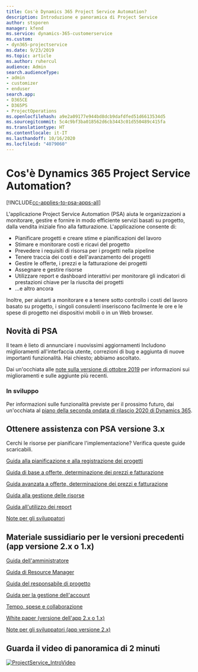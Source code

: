 ```yaml
---
title: Cos'è Dynamics 365 Project Service Automation?
description: Introduzione e panoramica di Project Service
author: stsporen
manager: kfend
ms.service: dynamics-365-customerservice
ms.custom:
- dyn365-projectservice
ms.date: 9/23/2019
ms.topic: article
ms.author: ruhercul
audience: Admin
search.audienceType:
- admin
- customizer
- enduser
search.app:
- D365CE
- D365PS
- ProjectOperations
ms.openlocfilehash: a9e2a09177e944bd8dcb9dafdfed51d6613534d5
ms.sourcegitcommit: 5c4c9bf3ba018562d6cb3443c01d550489c415fa
ms.translationtype: HT
ms.contentlocale: it-IT
ms.lasthandoff: 10/16/2020
ms.locfileid: "4079060"
---
```

# <a name="what-is-dynamics-365-project-service-automation"></a>Cos'è Dynamics 365 Project Service Automation?

[!INCLUDE[cc-applies-to-psa-apps-all](../includes/cc-applies-to-psa-apps-all.md)]

L'applicazione Project Service Automation (PSA) aiuta le organizzazioni a monitorare, gestire e fornire in modo efficiente servizi basati su progetto, dalla vendita iniziale fino alla fatturazione. L'applicazione consente di:

- Pianificare progetti e creare stime e pianificazioni del lavoro
- Stimare e monitorare costi e ricavi del progetto
- Prevedere i requisiti di risorsa per i progetti nella pipeline
- Tenere traccia dei costi e dell'avanzamento dei progetti
- Gestire le offerte, i prezzi e la fatturazione dei progetti
- Assegnare e gestire risorse
- Utilizzare report e dashboard interattivi per monitorare gli indicatori di prestazioni chiave per la riuscita dei progetti
- ...e altro ancora

Inoltre, per aiutarti a monitorare e a tenere sotto controllo i costi del lavoro basato su progetto, i singoli consulenti inseriscono facilmente le ore e le spese di progetto nei dispositivi mobili o in un Web browser.

## <a name="whats-new-in-psa"></a>Novità di PSA
Il team è lieto di annunciare i nuovissimi aggiornamenti Includono miglioramenti all'interfaccia utente, correzioni di bug e aggiunta di nuove importanti funzionalità. Hai chiesto; abbiamo ascoltato.

Dai un'occhiata alle [note sulla versione di ottobre 2019](https://docs.microsoft.com/dynamics365-release-plan/2019wave2/index) per informazioni sui miglioramenti e sulle aggiunte più recenti.

### <a name="in-development"></a>In sviluppo
Per informazioni sulle funzionalità previste per il prossimo futuro, dai un'occhiata al [piano della seconda ondata di rilascio 2020 di Dynamics 365](https://docs.microsoft.com/dynamics365-release-plan/2020wave1/index).

## <a name="get-help-with-psa-version-3x"></a>Ottenere assistenza con PSA versione 3.x
Cerchi le risorse per pianificare l'implementazione? Verifica queste guide scaricabili.

 [Guida alla pianificazione e alla registrazione dei progetti](../psa/implementation-guides/project-planning-tracking.md)

 [Guida di base a offerte, determinazione dei prezzi e fatturazione](../psa/implementation-guides/begin-quoting-pricing-billing.md)

 [Guida avanzata a offerte, determinazione dei prezzi e fatturazione](../psa/implementation-guides/adv-quoting-pricing-billing.md)

 [Guida alla gestione delle risorse](../psa/implementation-guides/resource-management-guide.md)

 [Guida all'utilizzo dei report](../psa/implementation-guides/reporting-guide.md)

 [Note per gli sviluppatori](../psa/developer-guides/overview-dev-notes-v3.x.md)

## <a name="guidance-for-earlier-versions-app-version-2x-or-1x"></a>Materiale sussidiario per le versioni precedenti (app versione 2.x o 1.x)
 [Guida dell'amministratore](../psa/admin-guide.md)

 [Guida di Resource Manager](../psa/resource-manager-guide.md)

 [Guida del responsabile di progetto](../psa/project-manager-guide.md)

 [Guida per la gestione dell'account](../psa/account-manager-guide.md)

 [Tempo, spese e collaborazione](../psa/time-expense-collaboration-guide.md)

 [White paper (versione dell'app 2.x o 1.x)](../psa/white-papers.md)

 [Note per gli sviluppatori (app versione 2.x)](../psa/developer-guides/add-custom-qoi-forms-v2.x.md)

 ## <a name="watch-a-2-minute-overview-video"></a>Guarda il video di panoramica di 2 minuti
 <a name="heroArea"></a> [![ProjectService_IntroVideo](../psa/media/project-service-intro-video.png "ProjectService_IntroVideo")](https://go.microsoft.com/fwlink/p/?LinkId=799457)


